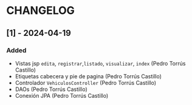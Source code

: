 # CHANGELOG

## [1] - 2024-04-19

### Added

- Vistas jsp `edita`, `registrar`,`listado`, `visualizar`, `index` (Pedro Torrús Castillo)
- Etiquetas cabecera y pie de pagina (Pedro Torrús Castillo)
- Controlador `VehiculosController` (Pedro Torrús Castillo)
- DAOs (Pedro Torrús Castillo)
- Conexión JPA (Pedro Torrús Castillo)
